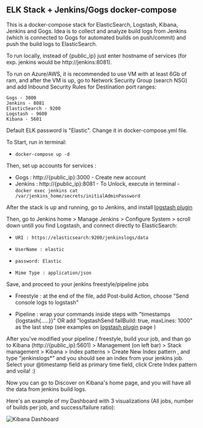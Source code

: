 ## ELK Stack + Jenkins/Gogs docker-compose
This is a docker-compose stack for ElasticSearch, Logstash, Kibana, Jenkins and Gogs.
Idea is to collect and analyze build logs from Jenkins (which is connected to Gogs for automated builds on push/commit) and push the build logs to ElasticSearch.

To run locally, instead of {public_ip} just enter hostname of services (for exp. jenkins would be http://jenkins:8081).

To run on Azure/AWS, it is recommended to use VM with at least 6Gb of ram, and after the VM is up, go to Network Security Group (search NSG) and add Inbound Security Rules for Destination port ranges:

```
Gogs - 3000
Jenkins - 8081
ElasticSearch - 9200
Logstash - 9600
Kibana - 5601
```
Default ELK password is "Elastic". Change it in docker-compose.yml file.

To Start, run in terminal:

 - `docker-compose up -d`

Then, set up accounts for services :

 - Gogs : http://{public_ip}:3000 - Create new account
 - Jenkins : http://{public_ip}:8081 - To Unlock, execute in terminal - `docker exec jenkins cat /var/jenkins_home/secrets/initialAdminPassword`


After the stack is up and running, go to Jenkins, and install [logstash plugin](https://plugins.jenkins.io/logstash/)

Then, go to Jenkins home > Manage Jenkins > Configure System > scroll down untill you find Logstash, and connect directly to ElasticSearch:

- `URI : https://elasticsearch:9200/jenkinslogs/data`

- `UserName : elastic`

- `password: Elastic`

- `Mime Type : application/json `

Save, and proceed to your jenkins freestyle/pipeline jobs

 - Freestyle : at the end of the file, add Post-build Action, choose "Send console logs to logstash"

 - Pipeline : wrap your commands inside steps with "timestamps {logstash{.....}}" OR add "logstashSend failBuild: true, maxLines: 1000" as the last step (see examples on [logstash plugin](https://plugins.jenkins.io/logstash/) page )

After you've modified your pipeline / freestyle, build your job, and than go to Kibana (http://{public_ip}:5601) > Management (on left bar) > Stack management > Kibana > Index patterns > Create New Index pattern , and type "jenkinslogs*" and you should see an index from your jenkins job. Select your @timestamp field as primary time field, click Crete Index pattern and voila! :)

Now you can go to Discover on Kibana's home page, and you will have all the data from jenkins build logs.

Here's an example of my Dashboard with 3 visualizations (All jobs, number of builds per job, and success/failure ratio):

![Kibana Dashboard](https://i.ibb.co/LvKppRm/DASH.jpg?raw=true)



